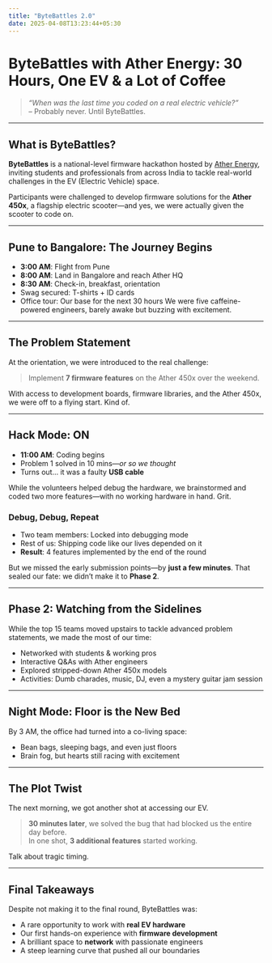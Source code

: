 ```yaml
---
title: "ByteBattles 2.0"
date: 2025-04-08T13:23:44+05:30
---
```


# ByteBattles with Ather Energy: 30 Hours, One EV & a Lot of Coffee

> *“When was the last time you coded on a real electric vehicle?”*  
> – Probably never. Until ByteBattles.

---
## What is ByteBattles?
**ByteBattles** is a national-level firmware hackathon hosted by [Ather Energy](https://www.atherenergy.com/), inviting students and professionals from across India to tackle real-world challenges in the EV (Electric Vehicle) space.

Participants were challenged to develop firmware solutions for the **Ather 450x**, a flagship electric scooter—and yes, we were actually given the scooter to code on.

---
## Pune to Bangalore: The Journey Begins
- **3:00 AM**: Flight from Pune
- **8:00 AM**: Land in Bangalore and reach Ather HQ
- **8:30 AM**: Check-in, breakfast, orientation
- Swag secured: T-shirts + ID cards
- Office tour: Our base for the next 30 hours
We were five caffeine-powered engineers, barely awake but buzzing with excitement.

---
## The Problem Statement

At the orientation, we were introduced to the real challenge:  
> Implement **7 firmware features** on the Ather 450x over the weekend.

With access to development boards, firmware libraries, and the Ather 450x, we were off to a flying start. Kind of.

---

## Hack Mode: ON

- **11:00 AM**: Coding begins  
- Problem 1 solved in 10 mins—*or so we thought*
- Turns out... it was a faulty **USB cable**

While the volunteers helped debug the hardware, we brainstormed and coded two more features—with no working hardware in hand. Grit.

### Debug, Debug, Repeat

- Two team members: Locked into debugging mode  
- Rest of us: Shipping code like our lives depended on it  
- **Result**: 4 features implemented by the end of the round

But we missed the early submission points—by **just a few minutes**. That sealed our fate: we didn’t make it to **Phase 2**.

---

## Phase 2: Watching from the Sidelines

While the top 15 teams moved upstairs to tackle advanced problem statements, we made the most of our time:

- Networked with students & working pros
- Interactive Q&As with Ather engineers
- Explored stripped-down Ather 450x models
- Activities: Dumb charades, music, DJ, even a mystery guitar jam session

---

## Night Mode: Floor is the New Bed

By 3 AM, the office had turned into a co-living space:

- Bean bags, sleeping bags, and even just floors
- Brain fog, but hearts still racing with excitement

---

## The Plot Twist

The next morning, we got another shot at accessing our EV.

> **30 minutes later**, we solved the bug that had blocked us the entire day before.  
> In one shot, **3 additional features** started working.

Talk about tragic timing.

---

## Final Takeaways

Despite not making it to the final round, ByteBattles was:

- A rare opportunity to work with **real EV hardware**
- Our first hands-on experience with **firmware development**
- A brilliant space to **network** with passionate engineers
- A steep learning curve that pushed all our boundaries